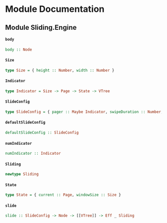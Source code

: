 # Module Documentation

## Module Sliding.Engine

#### `body`

``` purescript
body :: Node
```


#### `Size`

``` purescript
type Size = { height :: Number, width :: Number }
```


#### `Indicator`

``` purescript
type Indicator = Size -> Page -> State -> VTree
```


#### `SlideConfig`

``` purescript
type SlideConfig = { pager :: Maybe Indicator, swipeDuration :: Number, size :: Size }
```


#### `defaultSlideConfig`

``` purescript
defaultSlideConfig :: SlideConfig
```


#### `numIndicator`

``` purescript
numIndicator :: Indicator
```


#### `Sliding`

``` purescript
newtype Sliding
```


#### `State`

``` purescript
type State = { current :: Page, windowSize :: Size }
```


#### `slide`

``` purescript
slide :: SlideConfig -> Node -> [[VTree]] -> Eff _ Sliding
```




